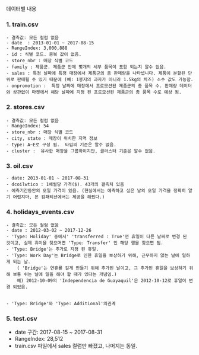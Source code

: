 데이터별 내용
### 1. train.csv
    - 결측값: 모든 컬럼 없음
    - date  : 2013-01-01 ~ 2017-08-15
    - RangeIndex: 3,000,888 
    - id : 식별 코드. 중복 값이 없음.
    - store_nbr : 매장 식별 코드
    - family : 제품군. 제품군 안에 몇개의 세부 품목이 포함 되는지 알수 없음. 
    - sales : 특정 날짜에 특정 매장에서 제품군의 총 판매량을 나타냅니다. 제품이 분할된 단위로 판매될 수 있기 때문에 (예: 1봉지의 과자가 아니라 1.5kg의 치즈) 소수 값도 가능함.
    - onpromotion :  특정 날짜에 매장에서 프로모션된 제품군의 총 품목 수. 판매량 데이터와 상관없이 마켓에서 해당 날짜에 지정 된 프로모션된 제품군의 총 품목 수로 예상 됨.

### 2. stores.csv
    - 결측값: 모든 컬럼 없음
    - RangeIndex: 54
    - store_nbr : 매장 식별 코드
    - city, state : 매장이 위치한 지역 정보
    - type: A~E로 구성 됨.  타입의 기준은 알수 없음.
    - cluster :  유사한 매장을 그룹화이지만, 클러스터 기준은 알수 없음.

### 3. oil.csv
    - date: 2013-01-01 ~ 2017-08-31
    - dcoilwtico : 1배럴당 가격($). 43개의 결측치 있음
    - 예측기간동안의 오일 가격이 있음. (현실에서는 예측하고 싶은 날의 오일 가격을 정확히 알기 어렵지마, 본 컴패티션에서는 제공을 해줬다.)

### 4. holidays_events.csv
    - 결측값: 모든 컬럼 없음
    - date : 2012-03-02 ~ 2017-12-26
    - 'Type: Holiday' 중에서' 'transferred : True'면 휴일이 다른 날짜로 변경 된 것이고, 실제 휴이을 찾으며면 'Type: Transfer' 인 해당 행을 찾으면 됨.
    - 'Type: Bridge'는 추가로 지정 된 휴일.
    - 'Type: Work Day'는 Bridge로 인한 휴일을 보상하기 위해, 근무하지 않는 날에 일하게 되는 날.
        ( 'Bridge'는 연휴를 길게 만들기 위해 추가된 날이고, 그 추가된 휴일을 보상하기 위해 보통 쉬는 날에 일을 해야 할 때가 있다는 개념임.)
        예) 2012-10-09의 'Independencia de Guayaquil'은 2012-10-12로 휴일이 변경 되었음. 


    - 'Type: Bridge'와 'Type: Additional'의관계 


### 5. test.csv
- date  구간: 2017-08-15 ~ 2017-08-31
- RangeIndex: 28,512
- train.csv 파일에서 sales 컬럼만 빠졌고, 나머지는 동일.